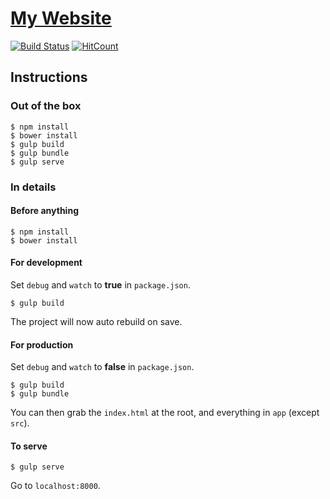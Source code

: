 # [My Website](http://marinenko.rf.gd)

[![Build Status](https://travis-ci.com/misha-marinenko-official/my-website.svg?branch=master)](https://travis-ci.com/misha-marinenko-official/my-website)
[![HitCount](http://hits.dwyl.io/misha-marinenko-official/my-website.svg)](http://hits.dwyl.io/misha-marinenko-official/my-website)

## Instructions

### Out of the box

```
$ npm install
$ bower install
$ gulp build
$ gulp bundle
$ gulp serve
```

### In details

#### Before anything

```
$ npm install
$ bower install
```

#### For development

Set `debug` and `watch` to **true** in `package.json`.

```
$ gulp build
```

The project will now auto rebuild on save.

#### For production

Set `debug` and `watch` to **false** in `package.json`.

```
$ gulp build
$ gulp bundle
```

You can then grab the `index.html` at the root, and everything in `app` (except `src`).

#### To serve

```
$ gulp serve
```

Go to `localhost:8000`.
